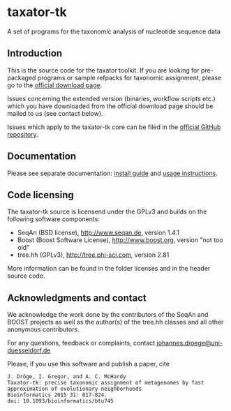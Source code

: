 # taxator-tk
A set of programs for the taxonomic analysis of nucleotide sequence data

## Introduction
This is the source code for the taxator toolkit. If you are looking for pre-packaged
programs or sample refpacks for taxonomic assignment, please go to the
[official download page](http://research.bifo.helmholtz-hzi.de/webapps/wa-download/).

Issues concerning the extended version (binaries, workflow scripts etc.) which you have downloaded from the official download page should be mailed to us (see contact below).

Issues which apply to the taxator-tk core can be filed in the
[official GitHub repository](https://github.com/fungs/taxator-tk/).

## Documentation
Please see separate documentation: [install guide](INSTALL.md) and [usage instructions](USAGE.md).

## Code licensing
The taxator-tk source is licensend under the GPLv3 and builds on the following software components:

* SeqAn (BSD license), http://www.seqan.de, version 1.4.1
* Boost (Boost Software License), http://www.boost.org, version "not too old"
* tree.hh (GPLv3), http://tree.phi-sci.com, version 2.81

More information can be found in the folder licenses and in the header source code.

## Acknowledgments and contact

We acknowledge the work done by the contributors of the SeqAn and BOOST projects
as well as the author(s) of the tree.hh classes and all other anonymous
contributors.

For any questions, feedback or complaints, contact
johannes.droege@uni-duesseldorf.de

Please, if you use this software and publish a paper, cite

    J. Dröge, I. Gregor, and A. C. McHardy 
    Taxator-tk: precise taxonomic assignment of metagenomes by fast approximation of evolutionary neighborhoods
    Bioinformatics 2015 31: 817-824.
    doi: 10.1093/bioinformatics/btu745

